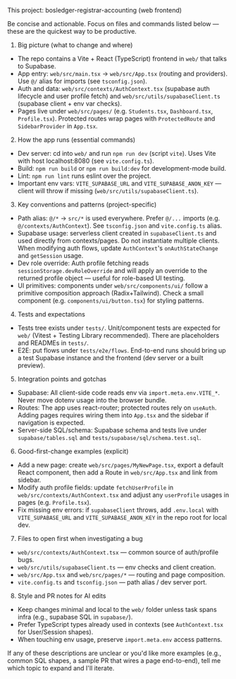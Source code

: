 This project: bosledger-registrar-accounting (web frontend)

Be concise and actionable. Focus on files and commands listed below — these are the quickest way to be productive.

1. Big picture (what to change and where)

- The repo contains a Vite + React (TypeScript) frontend in `web/` that talks to Supabase.
- App entry: `web/src/main.tsx` -> `web/src/App.tsx` (routing and providers). Use `@/` alias for imports (see `tsconfig.json`).
- Auth and data: `web/src/contexts/AuthContext.tsx` (supabase auth lifecycle and user profile fetch) and `web/src/utils/supabaseClient.ts` (supabase client + env var checks).
- Pages live under `web/src/pages/` (e.g. `Students.tsx`, `Dashboard.tsx`, `Profile.tsx`). Protected routes wrap pages with `ProtectedRoute` and `SidebarProvider` in `App.tsx`.

2. How the app runs (essential commands)

- Dev server: cd into `web/` and run `npm run dev` (script `vite`). Uses Vite with host localhost:8080 (see `vite.config.ts`).
- Build: `npm run build` or `npm run build:dev` for development-mode build.
- Lint: `npm run lint` runs eslint over the project.
- Important env vars: `VITE_SUPABASE_URL` and `VITE_SUPABASE_ANON_KEY` — client will throw if missing (`web/src/utils/supabaseClient.ts`).

3. Key conventions and patterns (project-specific)

- Path alias: `@/*` -> `src/*` is used everywhere. Prefer `@/...` imports (e.g. `@/contexts/AuthContext`). See `tsconfig.json` and `vite.config.ts` alias.
- Supabase usage: serverless client created in `supabaseClient.ts` and used directly from contexts/pages. Do not instantiate multiple clients. When modifying auth flows, update `AuthContext`'s `onAuthStateChange` and `getSession` usage.
- Dev role override: Auth profile fetching reads `sessionStorage.devRoleOverride` and will apply an override to the returned profile object — useful for role-based UI testing.
- UI primitives: components under `web/src/components/ui/` follow a primitive composition approach (Radix+Tailwind). Check a small component (e.g. `components/ui/button.tsx`) for styling patterns.

4. Tests and expectations

- Tests tree exists under `tests/`. Unit/component tests are expected for `web/` (Vitest + Testing Library recommended). There are placeholders and READMEs in `tests/`.
- E2E: put flows under `tests/e2e/flows`. End-to-end runs should bring up a test Supabase instance and the frontend (dev server or a built preview).

5. Integration points and gotchas

- Supabase: All client-side code reads env via `import.meta.env.VITE_*`. Never move dotenv usage into the browser bundle.
- Routes: The app uses react-router; protected routes rely on `useAuth`. Adding pages requires wiring them into `App.tsx` and the sidebar if navigation is expected.
- Server-side SQL/schema: Supabase schema and tests live under `supabase/tables.sql` and `tests/supabase/sql/schema.test.sql`.

6. Good-first-change examples (explicit)

- Add a new page: create `web/src/pages/MyNewPage.tsx`, export a default React component, then add a Route in `web/src/App.tsx` and link from sidebar.
- Modify auth profile fields: update `fetchUserProfile` in `web/src/contexts/AuthContext.tsx` and adjust any `userProfile` usages in pages (e.g. `Profile.tsx`).
- Fix missing env errors: if `supabaseClient` throws, add `.env.local` with `VITE_SUPABASE_URL` and `VITE_SUPABASE_ANON_KEY` in the repo root for local dev.

7. Files to open first when investigating a bug

- `web/src/contexts/AuthContext.tsx` — common source of auth/profile bugs.
- `web/src/utils/supabaseClient.ts` — env checks and client creation.
- `web/src/App.tsx` and `web/src/pages/*` — routing and page composition.
- `vite.config.ts` and `tsconfig.json` — path alias / dev server port.

8. Style and PR notes for AI edits

- Keep changes minimal and local to the `web/` folder unless task spans infra (e.g., supabase SQL in `supabase/`).
- Prefer TypeScript types already used in contexts (see `AuthContext.tsx` for User/Session shapes).
- When touching env usage, preserve `import.meta.env` access patterns.

If any of these descriptions are unclear or you'd like more examples (e.g., common SQL shapes, a sample PR that wires a page end-to-end), tell me which topic to expand and I'll iterate.
